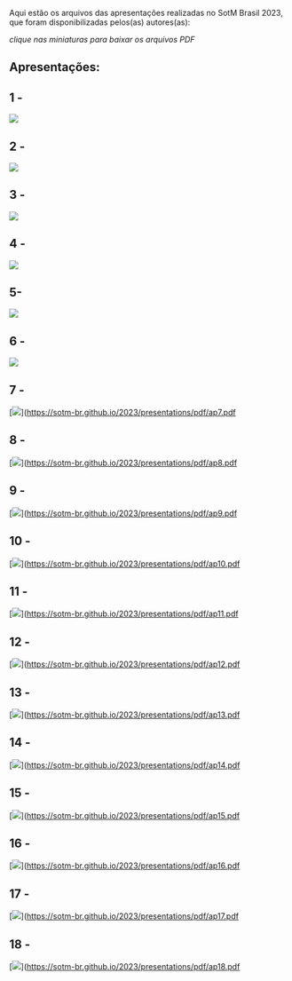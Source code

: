 
<!--
---
layout: page-with-toc
title: "Apresentações"
titlecontent: ""
headings: "Anais,1,2,3,4,7,9,10,11,12"
---
-->



<style>
  body {
    counter-reset: poster-submission;
  }
  h2::before {

    font-weight: bold;
  }
  #toc li a {
    padding-top: 4px;
    padding-bottom: 4px;
  }
</style>

Aqui estão os arquivos das apresentações realizadas no SotM Brasil 2023, que foram disponibilizadas pelos(as) autores(as):

*clique nas miniaturas para baixar os arquivos PDF*

## Apresentações:

<h2 id="1">1 - </h2>

[<img src="https://sotm-br.github.io/2023/presentations/thumbnails/1.jpg" style="max-height:300px; max-width:300px;">](https://sotm-br.github.io/2023/presentations/pdf/ap1.pdf)

<h2 id="2">2 - </h2>

[<img src="https://sotm-br.github.io/2023/presentations/thumbnails/2.jpg" style="max-height:300px; max-width:300px;">](https://sotm-br.github.io/2023/presentations/pdf/ap2.pdf)

<h2 id="3">3 - </h2>

[<img src="https://sotm-br.github.io/2023/presentations/thumbnails/3.jpg" style="max-height:300px; max-width:300px;">](https://sotm-br.github.io/2023/presentations/pdf/ap3.pdf)

<h2 id="4">4 - </h2>

[<img src="https://sotm-br.github.io/2023/presentations/thumbnails/4.jpg" style="max-height:300px; max-width:300px;">](https://sotm-br.github.io/2023/presentations/pdf/ap4.pdf)

<h2 id="5">5- </h2>

[<img src="https://sotm-br.github.io/2023/presentations/thumbnails/5.jpg" style="max-height:300px; max-width:300px;">](https://sotm-br.github.io/2023/presentations/pdf/ap5.pdf)

<h2 id="6">6 - </h2>

[<img src="https://sotm-br.github.io/2023/presentations/thumbnails/6.jpg" style="max-height:300px; max-width:300px;">](https://sotm-br.github.io/2023/presentations/pdf/ap6.pdf)

<h2 id="7">7 - </h2>

[<img src="https://sotm-br.github.io/2023/presentations/thumbnails/7.jpg" style="max-height:300px; max-width:300px;">](https://sotm-br.github.io/2023/presentations/pdf/ap7.pdf

<h2 id="8">8 - </h2>

[<img src="https://sotm-br.github.io/2023/presentations/thumbnails/8.jpg" style="max-height:300px; max-width:300px;">](https://sotm-br.github.io/2023/presentations/pdf/ap8.pdf

<h2 id="9">9 - </h2>

[<img src="https://sotm-br.github.io/2023/presentations/thumbnails/9.jpg" style="max-height:300px; max-width:300px;">](https://sotm-br.github.io/2023/presentations/pdf/ap9.pdf

<h2 id="10">10 - </h2>

[<img src="https://sotm-br.github.io/2023/presentations/thumbnails/10.jpg" style="max-height:300px; max-width:300px;">](https://sotm-br.github.io/2023/presentations/pdf/ap10.pdf

<h2 id="11">11 - </h2>

[<img src="https://sotm-br.github.io/2023/presentations/thumbnails/11.jpg" style="max-height:300px; max-width:300px;">](https://sotm-br.github.io/2023/presentations/pdf/ap11.pdf

<h2 id="12">12 - </h2>

[<img src="https://sotm-br.github.io/2023/presentations/thumbnails/12.jpg" style="max-height:300px; max-width:300px;">](https://sotm-br.github.io/2023/presentations/pdf/ap12.pdf

<h2 id="13">13 - </h2>

[<img src="https://sotm-br.github.io/2023/presentations/thumbnails/13.jpg" style="max-height:300px; max-width:300px;">](https://sotm-br.github.io/2023/presentations/pdf/ap13.pdf


<h2 id="14">14 - </h2>

[<img src="https://sotm-br.github.io/2023/presentations/thumbnails/14.jpg" style="max-height:300px; max-width:300px;">](https://sotm-br.github.io/2023/presentations/pdf/ap14.pdf

<h2 id="15">15 - </h2>

[<img src="https://sotm-br.github.io/2023/presentations/thumbnails/15.jpg" style="max-height:300px; max-width:300px;">](https://sotm-br.github.io/2023/presentations/pdf/ap15.pdf

<h2 id="16">16 - </h2>

[<img src="https://sotm-br.github.io/2023/presentations/thumbnails/16.jpg" style="max-height:300px; max-width:300px;">](https://sotm-br.github.io/2023/presentations/pdf/ap16.pdf

<h2 id="17">17 - </h2>

[<img src="https://sotm-br.github.io/2023/presentations/thumbnails/17.jpg" style="max-height:300px; max-width:300px;">](https://sotm-br.github.io/2023/presentations/pdf/ap17.pdf

<h2 id="18">18 - </h2>

[<img src="https://sotm-br.github.io/2023/presentations/thumbnails/18.jpg" style="max-height:300px; max-width:300px;">](https://sotm-br.github.io/2023/presentations/pdf/ap18.pdf





